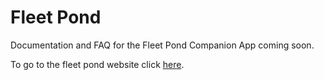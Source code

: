 # Fleet Pond

Documentation and FAQ for the Fleet Pond Companion App coming soon.

To go to the fleet pond website click [here](http://fleetpond.org.uk/).
